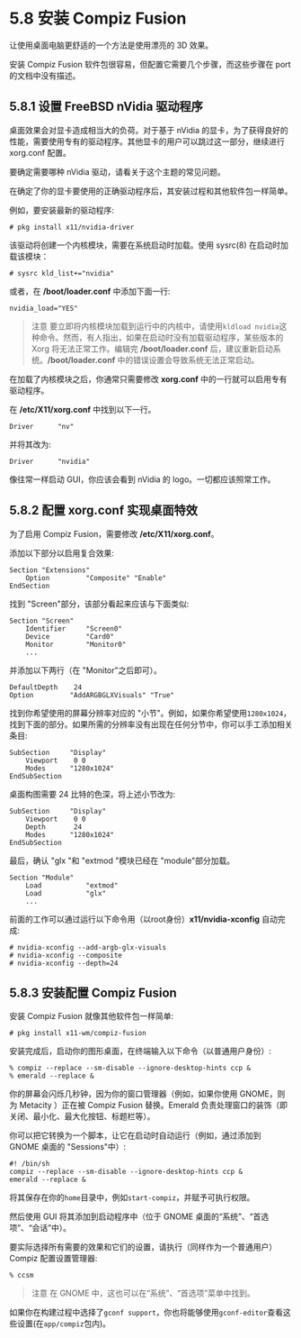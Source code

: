 # 5.8 安装 Compiz Fusion

让使用桌面电脑更舒适的一个方法是使用漂亮的 3D 效果。

安装 Compiz Fusion 软件包很容易，但配置它需要几个步骤，而这些步骤在 port 的文档中没有描述。

## 5.8.1 设置 FreeBSD nVidia 驱动程序

桌面效果会对显卡造成相当大的负荷。对于基于 nVidia 的显卡，为了获得良好的性能，需要使用专有的驱动程序。其他显卡的用户可以跳过这一部分，继续进行 xorg.conf 配置。

要确定需要哪种 nVidia 驱动，请看关于这个主题的常见问题。

在确定了你的显卡要使用的正确驱动程序后，其安装过程和其他软件包一样简单。

例如，要安装最新的驱动程序:

```
# pkg install x11/nvidia-driver
```

该驱动将创建一个内核模块，需要在系统启动时加载。使用 sysrc(8) 在启动时加载该模块：

```
# sysrc kld_list+="nvidia"
```

或者，在 **/boot/loader.conf** 中添加下面一行:

```
nvidia_load="YES"
```

> 注意
> 要立即将内核模块加载到运行中的内核中，请使用`kldload nvidia`这种命令。然而，有人指出，如果在启动时没有加载驱动程序，某些版本的 Xorg 将无法正常工作。编辑完 **/boot/loader.conf** 后，建议重新启动系统。**/boot/loader.conf** 中的错误设置会导致系统无法正常启动。

在加载了内核模块之后，你通常只需要修改 **xorg.conf** 中的一行就可以启用专有驱动程序。

在 **/etc/X11/xorg.conf** 中找到以下一行。

```
Driver      "nv"
```

并将其改为:
```
Driver      "nvidia"
```
像往常一样启动 GUI，你应该会看到 nVidia 的 logo。一切都应该照常工作。

## 5.8.2 配置 xorg.conf 实现桌面特效

为了启用 Compiz Fusion，需要修改 **/etc/X11/xorg.conf**。

添加以下部分以启用复合效果:

```
Section "Extensions"
    Option         "Composite" "Enable"
EndSection
```
找到 "Screen"部分，该部分看起来应该与下面类似:

```
Section "Screen"
    Identifier     "Screen0"
    Device         "Card0"
    Monitor        "Monitor0"
    ...
```

并添加以下两行（在 "Monitor"之后即可）。

```
DefaultDepth    24
Option         "AddARGBGLXVisuals" "True"
```

找到你希望使用的屏幕分辨率对应的 "小节"。例如，如果你希望使用`1280x1024`，找到下面的部分。如果所需的分辨率没有出现在任何分节中，你可以手工添加相关条目:

```
SubSection     "Display"
    Viewport    0 0
    Modes      "1280x1024"
EndSubSection
```

桌面构图需要 24 比特的色深，将上述小节改为:

```
SubSection     "Display"
    Viewport    0 0
    Depth       24
    Modes      "1280x1024"
EndSubSection
```

最后，确认 "glx "和 "extmod "模块已经在 "module"部分加载。

```
Section "Module"
    Load           "extmod"
    Load           "glx"
    ...
```

前面的工作可以通过运行以下命令用（以root身份）**x11/nvidia-xconfig** 自动完成:

```
# nvidia-xconfig --add-argb-glx-visuals
# nvidia-xconfig --composite
# nvidia-xconfig --depth=24
```
 
## 5.8.3 安装配置 Compiz Fusion

安装 Compiz Fusion 就像其他软件包一样简单:

```
# pkg install x11-wm/compiz-fusion
```

安装完成后，启动你的图形桌面，在终端输入以下命令（以普通用户身份）:

```
% compiz --replace --sm-disable --ignore-desktop-hints ccp &
% emerald --replace &
```

你的屏幕会闪烁几秒钟，因为你的窗口管理器（例如，如果你使用 GNOME，则为 Metacity ）正在被 Compiz Fusion 替换。Emerald 负责处理窗口的装饰（即关闭、最小化、最大化按钮、标题栏等）。

你可以把它转换为一个脚本，让它在启动时自动运行（例如，通过添加到 GNOME 桌面的 "Sessions"中）:

```
#! /bin/sh
compiz --replace --sm-disable --ignore-desktop-hints ccp &
emerald --replace &
```

将其保存在你的`home`目录中，例如`start-compiz`，并赋予可执行权限。

然后使用 GUI 将其添加到启动程序中（位于 GNOME 桌面的“系统”、“首选项”、“会话”中）。

要实际选择所有需要的效果和它们的设置，请执行（同样作为一个普通用户）Compiz 配置设置管理器:

    % ccsm
   
> 注意
> 在 GNOME 中，这也可以在“系统”、“首选项”菜单中找到。

如果你在构建过程中选择了`gconf support`，你也将能够使用`gconf-editor`查看这些设置(在`app/compiz`包内)。
